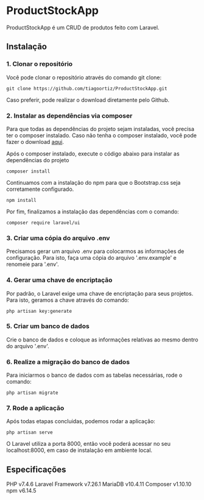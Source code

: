 # ProductStockApp

ProductStockApp é um CRUD de produtos feito com Laravel.

## Instalação

### 1. Clonar o repositório

Você pode clonar o repositório através do comando git clone:
```
git clone https://github.com/tiagoortiz/ProductStockApp.git
```

Caso preferir, pode realizar o download diretamente pelo Github.

### 2. Instalar as dependências via composer

Para que todas as dependências do projeto sejam instaladas, você precisa ter o composer instalado.
Caso não tenha o composer instalado, você pode fazer o download [aqui](https://getcomposer.org/).

Após o composer instalado, execute o código abaixo para instalar as dependências do projeto
```
composer install
```

Continuamos com a instalação do npm para que o Bootstrap.css seja corretamente configurado.
```
npm install
```

Por fim, finalizamos a instalação das dependências com o comando:
```
composer require laravel/ui
```

### 3. Criar uma cópia do arquivo .env

Precisamos gerar um arquivo .env para colocarmos as informações de configuração. Para isto, faça uma cópia 
do arquivo '.env.example' e renomeie para '.env'.

### 4. Gerar uma chave de encriptação

Por padrão, o Laravel exige uma chave de encriptação para seus projetos. Para isto, geramos a chave através do comando:
```
php artisan key:generate
```

### 5. Criar um banco de dados

Crie o banco de dados e coloque as informações relativas ao mesmo dentro do arquivo '.env'.

### 6. Realize a migração do banco de dados

Para iniciarmos o banco de dados com as tabelas necessárias, rode o comando:
```
php artisan migrate
```

### 7. Rode a aplicação

Após todas etapas concluidas, podemos rodar a aplicação:
```
php artisan serve
```

O Laravel utiliza a porta 8000, então você poderá acessar no seu localhost:8000, em caso de instalação em ambiente local.

## Especificações

PHP v7.4.6
Laravel Framework v7.26.1
MariaDB v10.4.11
Composer v1.10.10
npm v6.14.5
